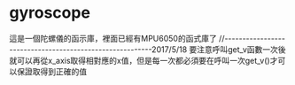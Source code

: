 # gyroscope
這是一個陀螺儀的函示庫，裡面已經有MPU6050的函式庫了
//---------------------------------------------------------2017/5/18
要注意呼叫get_v函數一次後就可以再從x_axis取得相對應的x值，但是每一次都必須要在呼叫一次get_v()才可以保證取得到正確的值
